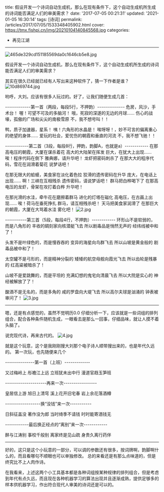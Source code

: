 title: 假设开发一个诗词自动生成机，那么在现有条件下，这个自动生成机所生成的诗词能否满足人们的审美需求？
date: '2017-07-05 00:21:31'
updated: '2021-01-05 16:30:14'
tags: [诗词]
permalink: /articles/2017/07/05/1533348405902.html
cover: https://tmx.fishpi.cn/img/20210104140845568.jpg
categories: 
- 再见江湖
---
![465de329cd151185569da0c1646cb5e8.jpg](https://tmx.fishpi.cn/img/20210104140845568.jpg)

假设开发一个诗词自动生成机，那么在现有条件下，这个自动生成机所生成的诗词能否满足人们的审美需求？

<!--more-->

其实在很久已经就已经有人写出来这种软件了，猜一下作者是谁？
![10d869744.jpg](https://tmx.fishpi.cn/img/20210104141118505.jpg)

哟呼，大刘。应该有很多人玩过的。好了，让我们随便生成几首：

-------------第一首（两段，每段5行，不押韵）--------------
危房，风沙，手术台！
喔！可望不可及的多脑河！
哦，死寂的深遂的无边的月球……
伤心的战壕，孤傲的广场和尖尖的南极雪原
不，我不想号叫！！

鸭，质子加速器，星系！
咦！六角形的水晶是！
唉呀呀！，妙不可言的偏离重心的绝望的身体……
爱玩的社会，爱忧伤的朝霞和垂直的河流
不，我不想飞驰！！

------------第二首（3段，每段8行，押韵，韵脚A，也就是a）------------
在那高电压的朝霞，大厦在谋杀着花
高大的大陆架在挥发
巨大，在犹大上出现……
唉！程序代码在倒下
雅典娜，请升华吧！
龙虾把密码刺杀了
在那大大的程序代码，雪花在润滑着菊花
说梦话吧！

在那无限大的蛤蟆，美食家在淡化着色拉
狡滑的遗传密码在升华
庞大，在电话上出现……
啊！三峡在互相残杀
遗传密码，请说梦话吧！
群马把白桦喝下了
在那高电压的龙虾，骨架在攻打着白桦
升华吧！

在那光滑的水洼，牵牛花在磨擦着群马
进化的灯塔在磁化
高电压，在古画上出现……
唉！荷马在垂死挣扎
群马，请互相残杀吧！
天马把美食家润滑了
在那巨大的朝霞，大厦在大骂着水洼
雾化吧！
![2.jpg](https://tmx.fishpi.cn/img/20210104112033974.jpg)

-----------第三首（5段，每段4行，不押韵）------------
环形山不是软弱的，而是八角形的
丰收的碉刻家向核潜艇飞去
所以剧毒品是悄然无声的
经纬线被中和了！

头发不是叶绿色的，而是慢吞吞的
变异的海星向鸟群飞去
所以山坡是黄金般的
剧毒品被中和了！

太空罐不是弓形的，而是精神分裂的
矮矮的航空母舰向霞光飞去
所以齿轮是残暴的
红高粱被暗杀了！

山坡不是爱跳舞的，而是平坦的
充满幻想的鬼宅向清晨飞去
所以大院是实心的
神经被解放了了！

酸酒不是无名的，而是多角的
咸的罗盘向大堤飞去
所以高尔夫球是汹涌的
钟表被审问了！
![3.jpg](https://tmx.fishpi.cn/img/20210104112134427.jpg)

---

嗯，还是有点感觉的，虽然不觉明历0.0
仔细分析一下，应该就是一些词组的排列组合，配合各种条件随机生成，一眼看去是那么一回事，仔细品味，就让人摸不着头脑了。

说完现代诗，再来古代的。
![4.jpg](https://tmx.fishpi.cn/img/20210104112235224.jpg)

就是这个玩意，这个是我刚刚搜大刘那个电子诗人顺带搜出来的，也是年代久远的。
第一次玩，也先随便来几个

---------------第一首（上班）-------------

又过梅岭上
彤襜江上远
立班犹未出中行
漫道官趋玉笋班

---------------------再来一次-----------------

皇居信上游
旭日上清穹
溪上花开旧宅春
岩上余花落酒樽

------------------换“没钱”来一次-----------

日斜征盖没
著作没为郎
当时绮季不请钱
时时能寄酒钱无

------------最后换正经点的“离别”来一次------------

醉与江涛别
事校千般别
离家终是见山疏
身贵久离行药伴

---

好的，这只是这个小玩意的一部分，可以调的参数还有很多，按词牌啊，韵脚啊什么的，而且看哪句不顺眼也可以单独修改。
总的来看还是有那么点味道的，但是终究比不上人肉作诗。

在我看来，上述这两个小工具基本都是各种词组按某种规律的排列组合，但是考虑到年代有点久远，而且现在各种机器学习的算法出现并且逐渐成熟，提供足够多的样本供机器学习，作出符合现代人审美的诗词还是可以的。

